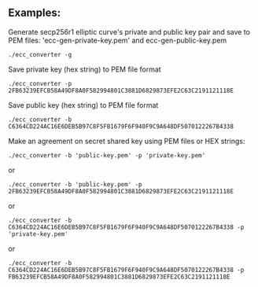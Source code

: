 
## Examples: 

Generate secp256r1 elliptic curve's private and public key pair and save to PEM files: 'ecc-gen-private-key.pem' and
ecc-gen-public-key.pem

    ./ecc_converter -g


Save private key (hex string) to PEM file format

    ./ecc_converter -p 2FB63239EFCB58A49DF8A0F582994801C3881D6829873EFE2C63C2191121118E

Save public key (hex string) to PEM file format

    ./ecc_converter -b C6364CD224AC16E6DEB5B97C8F5FB1679F6F940F9C9A648DF5070122267B4338

Make an agreement on secret shared key using PEM files or HEX strings:

    ./ecc_converter -b 'public-key.pem' -p 'private-key.pem' 

or    
    
    ./ecc_converter -b 'public-key.pem' -p 2FB63239EFCB58A49DF8A0F582994801C3881D6829873EFE2C63C2191121118E

or  

    ./ecc_converter -b C6364CD224AC16E6DEB5B97C8F5FB1679F6F940F9C9A648DF5070122267B4338 -p 'private-key.pem'

or

    ./ecc_converter -b C6364CD224AC16E6DEB5B97C8F5FB1679F6F940F9C9A648DF5070122267B4338 -p
    FB63239EFCB58A49DF8A0F582994801C3881D6829873EFE2C63C2191121118E

